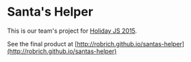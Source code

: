 Santa's Helper
==============

This is our team's project for [Holiday JS 2015](http://holidayjs.com).

See the final product at [http://robrich.github.io/santas-helper](http://robrich.github.io/santas-helper)
